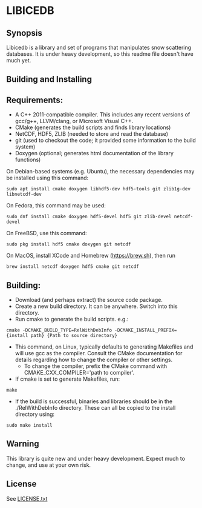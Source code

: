 # LIBICEDB

## Synopsis

Libicedb is a library and set of programs that manipulates snow scattering databases. It is under heavy development, so this readme file doesn't have much yet.

## Building and Installing

Requirements:
--------------

- A C++ 2011-compatible compiler. This includes any recent versions of gcc/g++, LLVM/clang, or Microsoft Visual C++.
- CMake (generates the build scripts and finds library locations)
- NetCDF, HDF5, ZLIB (needed to store and read the database)
- git (used to checkout the code; it provided some information to the build system)
- Doxygen (optional; generates html documentation of the library functions)

On Debian-based systems (e.g. Ubuntu), the necessary dependencies may be installed using this command:
```
sudo apt install cmake doxygen libhdf5-dev hdf5-tools git zlib1g-dev libnetcdf-dev
```
On Fedora, this command may be used:
```
sudo dnf install cmake doxygen hdf5-devel hdf5 git zlib-devel netcdf-devel
```
On FreeBSD, use this command:
```
sudo pkg install hdf5 cmake doxygen git netcdf
```
On MacOS, install XCode and Homebrew (https://brew.sh), then run
```
brew install netcdf doxygen hdf5 cmake git netcdf
```

Building:
-------------

- Download (and perhaps extract) the source code package. 
- Create a new build directory. It can be anywhere. Switch into this directory.
- Run cmake to generate the build scripts. e.g.:
```
cmake -DCMAKE_BUILD_TYPE=RelWithDebInfo -DCMAKE_INSTALL_PREFIX={install path} {Path to source directory}
```
- This command, on Linux, typically defaults to generating Makefiles and will use gcc as the compiler. Consult the CMake
   documentation for details regarding how to change the compiler or other settings.
   - To change the compiler, prefix the CMake command with CMAKE_CXX_COMPILER='path to compiler'.
- If cmake is set to generate Makefiles, run:
```
make
```
- If the build is successful, binaries and libraries should be in the ./RelWithDebInfo directory. These can all be copied
to the install directory using:
```
sudo make install
```

## Warning

This library is quite new and under heavy development. Expect much to change, and use at your own risk.

## License

See [LICENSE.txt](./LICENSE.txt)

